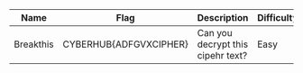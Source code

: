 Name|Flag|Description|Difficulty|Points
---|---|---|---|---
Breakthis|CYBERHUB{ADFGVXCIPHER}|Can you decrypt this cipehr text?|Easy|50